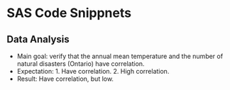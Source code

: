 # SAS Code Snippnets
## Data Analysis
- Main goal: verify that the annual mean temperature and the number of natural disasters (Ontario) have correlation.
- Expectation: 1. Have correlation. 2. High correlation.
- Result: Have correlation, but low. 

